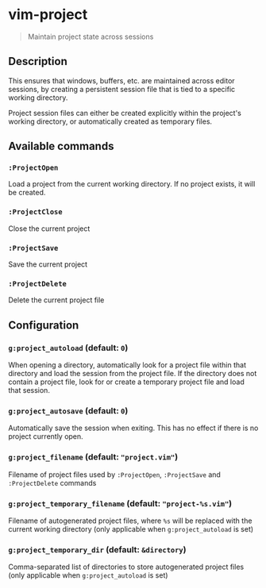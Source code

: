 # vim-project

> Maintain project state across sessions


## Description

This ensures that windows, buffers, etc. are maintained across editor sessions, by creating a persistent session file that is tied to a specific working directory.

Project session files can either be created explicitly within the project's working directory, or automatically created as temporary files.


## Available commands

### `:ProjectOpen`

Load a project from the current working directory. If no project exists, it will be created.

### `:ProjectClose`

Close the current project

### `:ProjectSave`

Save the current project

### `:ProjectDelete`

Delete the current project file


## Configuration

### `g:project_autoload` (default: `0`)

When opening a directory, automatically look for a project file within that directory and load the session from the project file. If the directory does not contain a project file, look for or create a temporary project file and load that session.

### `g:project_autosave` (default: `0`)

Automatically save the session when exiting. This has no effect if there is no project currently open.

### `g:project_filename` (default: `"project.vim"`)

Filename of project files used by `:ProjectOpen`, `:ProjectSave` and `:ProjectDelete` commands

### `g:project_temporary_filename` (default: `"project-%s.vim"`)

Filename of autogenerated project files, where `%s` will be replaced with the current working directory (only applicable when `g:project_autoload` is set)

### `g:project_temporary_dir` (default: `&directory`)

Comma-separated list of directories to store autogenerated project files (only applicable when `g:project_autoload` is set)
